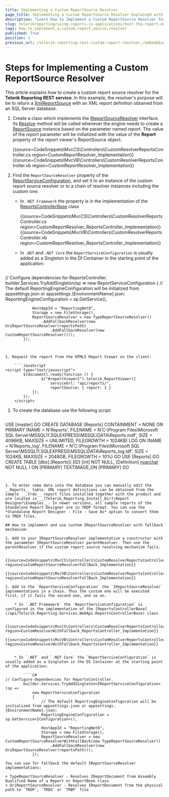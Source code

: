 ```yaml
---
title: Implementing a Custom ReportSource Resolver
page_title: Implementing a Custom ReportSource Resolver Explained with Example
description: "Learn how to Implement a Custom ReportSource Resolver for the Telerik Reporting REST Service and how to chain it with other resolvers through the fallback mechanism."
slug: telerikreporting/using-reports-in-applications/host-the-report-engine-remotely/telerik-reporting-rest-services/rest-service-report-source-resolver/how-to-implement-a-custom-report-source-resolver
tags: how,to,implement,a,custom,report,source,resolver
published: True
position: 1
previous_url: /telerik-reporting-rest-custom-report-resolver,/embedding-reports/host-the-report-engine-remotely/telerik-reporting-rest-services/rest-service-report-source-resolver/how-to-implement-a-custom-report-source-resolver
---
```


# Steps for Implementing a Custom ReportSource Resolver

This article explains how to create a custom report source resolver for the __Telerik Reporting REST service__. In this example, the resolver's purpose will be to return a [XmlReportSource](/api/Telerik.Reporting.XmlReportSource) with an XML report definition obtained from an SQL Server database.

1. Create a class which implements the  [IReportSourceResolver](/api/Telerik.Reporting.Services.IReportSourceResolver) interface. Its [Resolve](/api/Telerik.Reporting.Services.IReportSourceResolver#Telerik_Reporting_Services_IReportSourceResolver_Resolve_System_String_Telerik_Reporting_Services_OperationOrigin_System_Collections_Generic_IDictionary{System_String_System_Object}_) method will be called whenever the engine needs to create a [ReportSource](/api/Telerik.Reporting.ReportSource) instance based on the parameter named *report*. The value of the *report* parameter will be initialized with the value of the __Report__ property of the report viewer's ReportSource object.

	{{source=CodeSnippets\MvcCS\Controllers\CustomResolverReportsController.cs region=CustomReportResolver_Implementation}}
	{{source=CodeSnippets\MvcVB\Controllers\CustomResolverReportsController.vb region=CustomReportResolver_Implementation}}


1. Find the `ReportSourceResolver` property of the [ReportServiceConfiguration](/api/Telerik.Reporting.Services.WebApi.ReportsControllerBase#Telerik_Reporting_Services_WebApi_ReportsControllerBase_ReportServiceConfiguration), and set it to an instance of the custom report source resolver or to a chain of resolver instances including the custom one:

	* In `.NET Framework` the property is in the implementation of the [ReportsControllerBase](/api/Telerik.Reporting.Services.WebApi.ReportsControllerBase) class

		{{source=CodeSnippets\MvcCS\Controllers\CustomResolverReportsController.cs region=CustomReportResolver_ReportsController_Implementation}}
		{{source=CodeSnippets\MvcVB\Controllers\CustomResolverReportsController.vb region=CustomReportResolver_ReportsController_Implementation}}


	* In `.NET` and `.NET Core` the `ReportServiceConfiguration` is usually added as a Singleton in the DI Container in the starting point of the application:

		````C#
// Configure dependencies for ReportsController.
		builder.Services.TryAddSingleton<IReportServiceConfiguration>(sp =>
			new ReportServiceConfiguration
			{
				// The default ReportingEngineConfiguration will be initialized from appsettings.json or appsettings.{EnvironmentName}.json:
				ReportingEngineConfiguration = sp.GetService<IConfiguration>(),

				HostAppId = "ReportingNet8",
				Storage = new FileStorage(),
				ReportSourceResolver = new TypeReportSourceResolver()
					.AddFallbackResolver(new UriReportSourceResolver(reportsPath)
						.AddFallbackResolver(new CustomReportSourceResolver()));
			});
````


1. Request the report from the HTML5 Report Viewer on the client:

	````JavaScript
<script type="text/javascript">
		$(document).ready(function () {
				$("#reportViewer1").telerik_ReportViewer({
					serviceUrl: "api/reports/",
					reportSource: { report: 1 }
			});
		});
	</script>
````


1. To create the database use the following script:

	````SQL
USE [master]
	GO
	CREATE DATABASE [Reports]
	CONTAINMENT = NONE
	ON PRIMARY
	(NAME = N'Reports', FILENAME = N'C:\Program Files\Microsoft SQL Server\MSSQL11.SQLEXPRESS\MSSQL\DATA\Reports.mdf', SIZE = 4096KB, MAXSIZE = UNLIMITED, FILEGROWTH = 1024KB)
	LOG ON
	(NAME = N'Reports_log', FILENAME = N'C:\Program Files\Microsoft SQL Server\MSSQL11.SQLEXPRESS\MSSQL\DATA\Reports_log.ldf', SIZE = 1024KB, MAXSIZE = 2048GB, FILEGROWTH = 10%)
	GO
	USE [Reports]
	GO
	CREATE TABLE [dbo].[Reports](
	[ID] [int] NOT NULL,
	[Definition] [nvarchar](max) NOT NULL
	) ON [PRIMARY] TEXTIMAGE_ON [PRIMARY]
	GO
````


1. To enter some data into the database you can manually edit the __Reports__ table. XML report definitions can be obtained from the sample __.trdx__ report files installed together with the product and are located in __[Telerik_Reporting_Install_Dir]\Report Designer\Examples__. In newer versions, all sample reports of the Standalone Report Designer are in TRDP format. You can use the *Standalone Report Designer - File - Save As* option to convert them to TRDX files.

## How to implement and use custom IReportSourceResolver with fallback mechanism:

1. Add to your IReportSourceResolver implementation a constructor with the parameter IReportSourceResolver parentResolver. Then use the parentResolver if the custom report source resolving mechanism fails.

	{{source=CodeSnippets\MvcCS\Controllers\CustomResolverReportsController.cs region=CustomReportSourceResolverFallBack_Implementation}}
	{{source=CodeSnippets\MvcVB\Controllers\CustomResolverReportsController.vb region=CustomReportSourceResolverFallBack_Implementation}}

1. Add to the `ReportServiceConfiguration` the `IReportSourceResolver` implementations in a chain. Thus the custom one will be executed first, if it fails the second one, and so on.

	* In `.NET Framework` the `ReportServiceConfiguration` is configured in the implementation of the [ReportsControllerBase](/api/Telerik.Reporting.Services.WebApi.ReportsControllerBase) class

		{{source=CodeSnippets\MvcCS\Controllers\CustomResolverReportsController.cs region=CustomResolverWithFallback_ReportsController_Implementation}}
		{{source=CodeSnippets\MvcVB\Controllers\CustomResolverReportsController.vb region=CustomResolverWithFallback_ReportsController_Implementation}}


	* In `.NET` and `.NET Core` the `ReportServiceConfiguration` is usually added as a Singleton in the DI Container at the starting point of the application:

		````C#
// Configure dependencies for ReportsController.
		builder.Services.TryAddSingleton<IReportServiceConfiguration>(sp =>
			new ReportServiceConfiguration
			{
				// The default ReportingEngineConfiguration will be initialized from appsettings.json or appsettings.{EnvironmentName}.json:
				ReportingEngineConfiguration = sp.GetService<IConfiguration>(),

				HostAppId = "ReportingNet8",
				Storage = new FileStorage(),
				ReportSourceResolver = new CustomReportSourceResolverWithFallBack(new TypeReportSourceResolver()
					.AddFallbackResolver(new UriReportSourceResolver(reportsPath)));
			});
````


	You can use for fallback the default IReportSourceResolver implementations:

	+ TypeReportSourceResolver - Resolves IReportDocument from Assembly Qualified Name of a Report or ReportBook class
	+ UriReportSourceResolver - Resolves IReportDocument from the physical path to `TRDP`, `TRDX` or `TRBP` file
